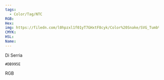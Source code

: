 ```yaml
---
tags:
  - Color/Tag/NTC
RGB:
Hex:
img: https://filedn.com/l0hpzxl1f01yT7GHxtF8cyk/Color%20Snake/SVG_Tumb%20Mass%20No%20Name/DB995E.svg
CMYK:
HSL:
Name:
---
```

Di Serria
```palette
#DB995E
```
RGB
